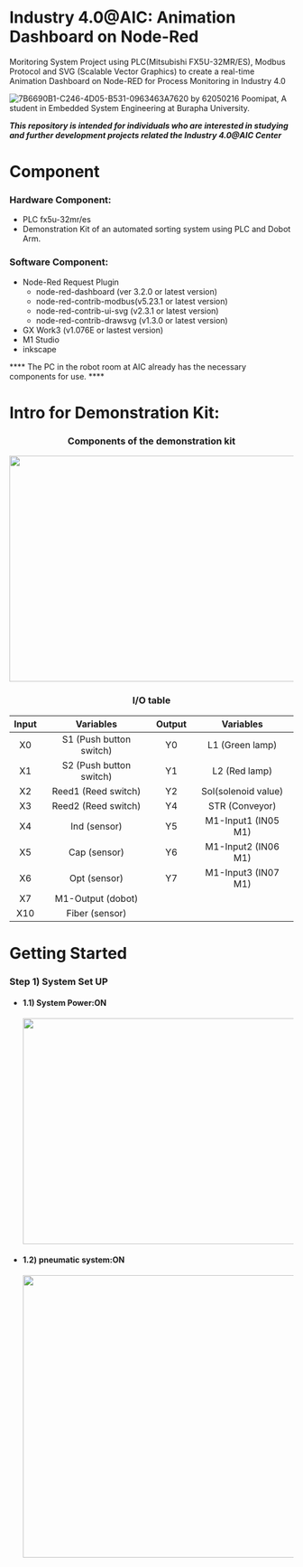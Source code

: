 # Industry 4.0@AIC: Animation Dashboard on Node-Red 
Moritoring System Project using PLC(Mitsubishi FX5U-32MR/ES), Modbus Protocol and SVG (Scalable Vector Graphics) to create a real-time Animation Dashboard on Node-RED for Process Monitoring in Industry 4.0 


![7B6690B1-C246-4D05-B531-0963463A7620](https://user-images.githubusercontent.com/81687385/230735958-67c18a5b-b558-4601-888c-ad535a7204b3.jpg)
by 62050216 Poomipat, A student in Embedded System Engineering at Burapha University.

*****This repository is intended for individuals who are interested in studying and further development projects related the Industry 4.0@AIC Center*****

# Component
### Hardware Component:
 * PLC fx5u-32mr/es
 * Demonstration Kit of an automated sorting system using PLC and Dobot Arm. 

### Software Component:
 * Node-Red
   Request Plugin
     * node-red-dashboard (ver 3.2.0 or latest version)
     * node-red-contrib-modbus(v5.23.1 or latest version)
     * node-red-contrib-ui-svg (v2.3.1 or latest version)
     * node-red-contrib-drawsvg (v1.3.0 or latest version)
 * GX Work3 (v1.076E or lastest version)
 * M1 Studio
 * inkscape
 
**** The PC in the robot room at AIC already has the necessary components for use. ****


# Intro for Demonstration Kit:
<h3 align="center">
   Components of the demonstration kit
</h3>
<p align="center">
  <img width="654" height="400" src="https://user-images.githubusercontent.com/81687385/230772294-ab6d88d9-659f-4887-b0fe-5f68f8c81a20.jpg">
</p>

<h3 align="center">
   I/O table
</h3>


<div align="center">
   
   |   Input  |  Variables            | Output |  Variables  |
   | :--------:|:-------------:        | :------:|:------------:|
   |    X0    | S1 (Push button switch) |   Y0   | L1 (Green lamp) |
   |    X1    | S2 (Push button switch) |   Y1   | L2 (Red lamp)   |
   |    X2    | Reed1 (Reed switch)     |   Y2   | Sol(solenoid value) |
   |    X3    | Reed2 (Reed switch)     |   Y4   |STR (Conveyor)       |
   |    X4    | Ind (sensor)            |   Y5   | M1-Input1 (IN05 M1)|
   |    X5    | Cap (sensor)            |   Y6   | M1-Input2 (IN06 M1)|
   |    X6    | Opt (sensor)            |   Y7   | M1-Input3 (IN07 M1)|
   |    X7    | M1-Output (dobot)       |        |             |
   |    X10   | Fiber (sensor)          |        |             |

</div>

# Getting Started
   ### Step 1) System Set UP
   * #### 1.1) System Power:ON
      <p align="center">
            <img width="800" height="400" src="https://user-images.githubusercontent.com/81687385/230781653-1ef186c0-ecd6-4d6a-b72e-cdcbe9a867f7.jpg">
      </p>
   * #### 1.2) pneumatic system:ON
      <p align="center">
            <img width="700" height="500" src="https://user-images.githubusercontent.com/81687385/230782876-db094cbb-7268-45d8-8546-2a8bd82ba052.jpg">
      </p>















